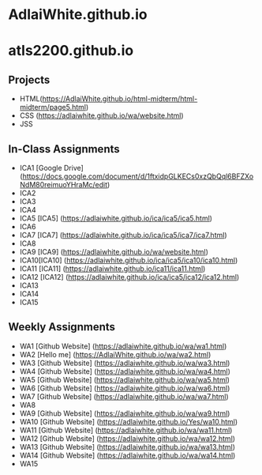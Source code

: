 # AdlaiWhite.github.io

# atls2200.github.io

## Projects
+ HTML(https://AdlaiWhite.github.io/html-midterm/html-midterm/page5.html)
+ CSS (https://adlaiwhite.github.io/wa/website.html)
+ JSS

## In-Class Assignments
+ ICA1 [Google Drive] (https://docs.google.com/document/d/1ftxidpGLKECs0xzQbQql6BFZXoNdM80reimuoYHraMc/edit)
+ ICA2
+ ICA3
+ ICA4
+ ICA5 [ICA5] (https://adlaiwhite.github.io/ica/ica5/ica5.html)
+ ICA6
+ ICA7 [ICA7] (https://adlaiwhite.github.io/ica/ica5/ica7/ica7.html)
+ ICA8
+ ICA9 [ICA9] (https://adlaiwhite.github.io/wa/website.html)
+ ICA10[ICA10] (https://adlaiwhite.github.io/ica/ica5/ica10/ica10.html)
+ ICA11 [ICA11] (https://adlaiwhite.github.io/ica11/ica11.html)
+ ICA12 [ICA12] (https://adlaiwhite.github.io/ica/ica5/ica12/ica12.html)
+ ICA13
+ ICA14
+ ICA15

## Weekly Assignments
+ WA1 [Github Website] (https://adlaiwhite.github.io/wa/wa1.html)
+ WA2 [Hello me] (https://AdlaiWhite.github.io/wa/wa2.html)
+ WA3 [Github Website] (https://adlaiwhite.github.io/wa/wa3.html)
+ WA4 [Github Website] (https://adlaiwhite.github.io/wa/wa4.html)
+ WA5 [Github Website] (https://adlaiwhite.github.io/wa/wa5.html)
+ WA6 [Github Website] (https://adlaiwhite.github.io/wa/wa6.html)
+ WA7 [Github Website] (https://adlaiwhite.github.io/wa/wa7.html)
+ WA8
+ WA9 [Github Website] (https://adlaiwhite.github.io/wa/wa9.html)
+ WA10 [Github Website] (https://adlaiwhite.github.io/Yes/wa10.html)
+ WA11  [Github Website] (https://adlaiwhite.github.io/wa/wa11.html)
+ WA12  [Github Website] (https://adlaiwhite.github.io/wa/wa12.html)
+ WA13 [Github Website] (https://adlaiwhite.github.io/wa/wa13.html)
+ WA14 [Github Website] (https://adlaiwhite.github.io/wa/wa14.html)
+ WA15